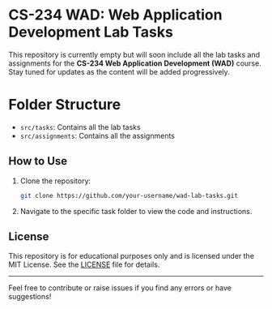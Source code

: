 # CS-234 WAD: Web Application Development Lab Tasks

This repository is currently empty but will soon include all the lab tasks and assignments for the **CS-234 Web Application Development (WAD)** course. Stay tuned for updates as the content will be added progressively.

# Folder Structure

- `src/tasks`: Contains all the lab tasks
- `src/assignments`: Contains all the assignments

## How to Use

1. Clone the repository:
    ```bash
    git clone https://github.com/your-username/wad-lab-tasks.git
    ```
2. Navigate to the specific task folder to view the code and instructions.

## License

This repository is for educational purposes only and is licensed under the MIT License. See the [LICENSE](LICENSE) file for details.

---

Feel free to contribute or raise issues if you find any errors or have suggestions!